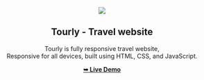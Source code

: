 <div align="center">

  
  <img src="./readme-images/project-logo.png" />

  <h2 align="center">Tourly - Travel website</h2>

  Tourly is fully responsive travel website, <br />Responsive for all devices, built using HTML, CSS, and JavaScript.

  <a href="https://travol-website.netlify.app/"><strong>➥ Live Demo</strong></a>

</div>
